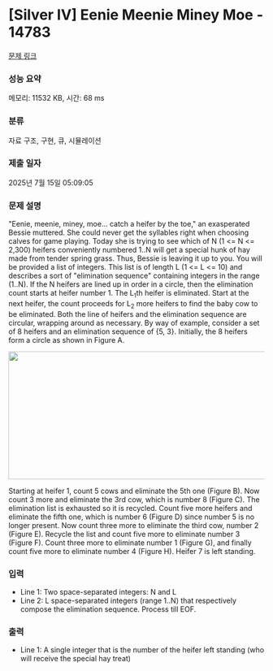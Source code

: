 # [Silver IV] Eenie Meenie Miney Moe - 14783 

[문제 링크](https://www.acmicpc.net/problem/14783) 

### 성능 요약

메모리: 11532 KB, 시간: 68 ms

### 분류

자료 구조, 구현, 큐, 시뮬레이션

### 제출 일자

2025년 7월 15일 05:09:05

### 문제 설명

<p>"Eenie, meenie, miney, moe... catch a heifer by the toe," an exasperated Bessie muttered. She could never get the syllables right when choosing calves for game playing. Today she is trying to see which of N (1 <= N <= 2,300) heifers conveniently numbered 1..N will get a special hunk of hay made from tender spring grass. Thus, Bessie is leaving it up to you. You will be provided a list of integers. This list is of length L (1 <= L <= 10) and describes a sort of "elimination sequence" containing integers in the range (1..N). If the N heifers are lined up in order in a circle, then the elimination count starts at heifer number 1. The L<sub>1</sub>th heifer is eliminated. Start at the next heifer, the count proceeds for L<sub>2</sub> more heifers to find the baby cow to be eliminated. Both the line of heifers and the elimination sequence are circular, wrapping around as necessary. By way of example, consider a set of 8 heifers and an elimination sequence of {5, 3}. Initially, the 8 heifers form a circle as shown in Figure A. </p>

<p style="text-align: center;"><img alt="" src="https://onlinejudgeimages.s3-ap-northeast-1.amazonaws.com/problem/14783/1.gif" style="height:252px; width:664px"></p>

<p>Starting at heifer 1, count 5 cows and eliminate the 5th one (Figure B). Now count 3 more and eliminate the 3rd cow, which is number 8 (Figure C). The elimination list is exhausted so it is recycled. Count five more heifers and eliminate the fifth one, which is number 6 (Figure D) since number 5 is no longer present. Now count three more to eliminate the third cow, number 2 (Figure E). Recycle the list and count five more to eliminate number 3 (Figure F). Count three more to eliminate number 1 (Figure G), and finally count five more to eliminate number 4 (Figure H). Heifer 7 is left standing.</p>

### 입력 

 <ul>
	<li>Line 1: Two space-separated integers: N and L </li>
	<li>Line 2: L space-separated integers (range 1..N) that respectively compose the elimination sequence. Process till EOF.</li>
</ul>

### 출력 

 <ul>
	<li>Line 1: A single integer that is the number of the heifer left standing (who will receive the special hay treat)</li>
</ul>

